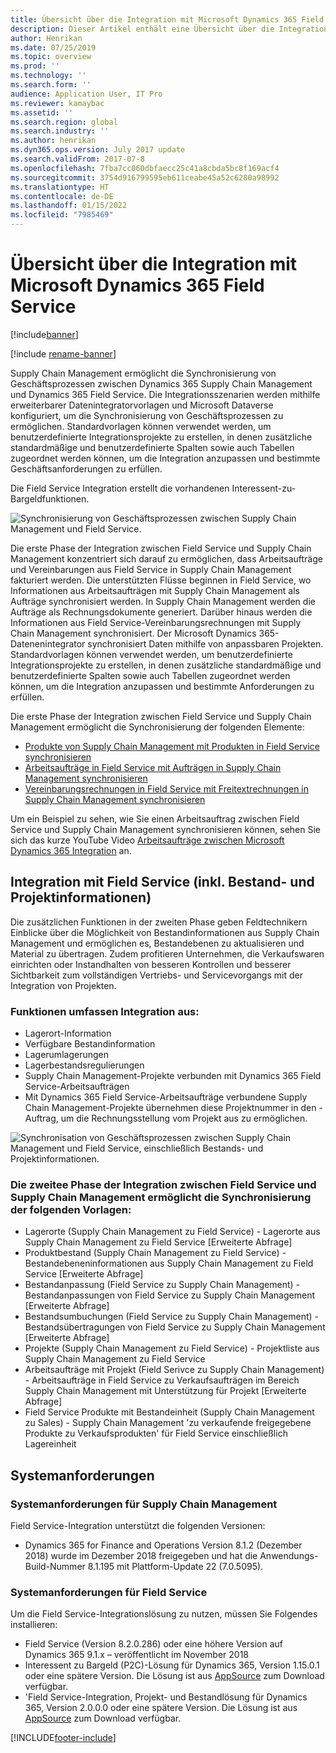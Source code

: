 ```yaml
---
title: Übersicht über die Integration mit Microsoft Dynamics 365 Field Service
description: Dieser Artikel enthält eine Übersicht über die Integration mit Microsoft Dynamics 365 Field Service
author: Henrikan
ms.date: 07/25/2019
ms.topic: overview
ms.prod: ''
ms.technology: ''
ms.search.form: ''
audience: Application User, IT Pro
ms.reviewer: kamaybac
ms.assetid: ''
ms.search.region: global
ms.search.industry: ''
ms.author: henrikan
ms.dyn365.ops.version: July 2017 update
ms.search.validFrom: 2017-07-8
ms.openlocfilehash: 7fba7cc060dbfaecc25c41a8cbda5bc8f169acf4
ms.sourcegitcommit: 3754d916799595eb611ceabe45a52c6280a98992
ms.translationtype: HT
ms.contentlocale: de-DE
ms.lasthandoff: 01/15/2022
ms.locfileid: "7985469"
---
```

# <a name="integration-with-microsoft-dynamics-365-field-service-overview"></a>Übersicht über die Integration mit Microsoft Dynamics 365 Field Service

[!include[banner](../includes/banner.md)]

[!include [rename-banner](~/includes/cc-data-platform-banner.md)]

Supply Chain Management ermöglicht die Synchronisierung von Geschäftsprozessen zwischen Dynamics 365 Supply Chain Management und Dynamics 365 Field Service. Die Integrationsszenarien werden mithilfe erweiterbarer Datenintegratorvorlagen und Microsoft Dataverse konfiguriert, um die Synchronisierung von Geschäftsprozessen zu ermöglichen.
Standardvorlagen können verwendet werden, um benutzerdefinierte Integrationsprojekte zu erstellen, in denen zusätzliche standardmäßige und benutzerdefinierte Spalten sowie auch Tabellen zugeordnet werden können, um die Integration anzupassen und bestimmte Geschäftsanforderungen zu erfüllen. 

Die Field Service Integration erstellt die vorhandenen Interessent-zu-Bargeldfunktionen.

![Synchronisierung von Geschäftsprozessen zwischen Supply Chain Management und Field Service.](./media/field-service-integration.png)

Die erste Phase der Integration zwischen Field Service und Supply Chain Management konzentriert sich darauf zu ermöglichen, dass Arbeitsaufträge und Vereinbarungen aus Field Service in Supply Chain Management fakturiert werden. Die unterstützten Flüsse beginnen in Field Service, wo Informationen aus Arbeitsaufträgen mit Supply Chain Management als Aufträge synchronisiert werden. In Supply Chain Management werden die Aufträge als Rechnungsdokumente generiert. Darüber hinaus werden die Informationen aus Field Service-Vereinbarungsrechnungen mit Supply Chain Management synchronisiert. Der Microsoft Dynamics 365-Datenenintegrator synchronisiert Daten mithilfe von anpassbaren Projekten. Standardvorlagen können verwendet werden, um benutzerdefinierte Integrationsprojekte zu erstellen, in denen zusätzliche standardmäßige und benutzerdefinierte Spalten sowie auch Tabellen zugeordnet werden können, um die Integration anzupassen und bestimmte Anforderungen zu erfüllen.

Die erste Phase der Integration zwischen Field Service und Supply Chain Management ermöglicht die Synchronisierung der folgenden Elemente:

- [Produkte von Supply Chain Management mit Produkten in Field Service synchronisieren](field-service-product.md)
- [Arbeitsaufträge in Field Service mit Aufträgen in Supply Chain Management synchronisieren](field-service-work-order.md)
- [Vereinbarungsrechnungen in Field Service mit Freitextrechnungen in Supply Chain Management synchronisieren](field-service-invoice.md)

Um ein Beispiel zu sehen, wie Sie einen Arbeitsauftrag zwischen Field Service und Supply Chain Management synchronisieren können, sehen Sie sich das kurze YouTube Video [Arbeitsaufträge zwischen Microsoft Dynamics 365 Integration](https://www.youtube.com/watch?v=46ylO7raZAo) an.

## <a name="integration-with-field-service-including-inventory-and-project-information"></a>Integration mit Field Service (inkl. Bestand- und Projektinformationen)

Die zusätzlichen Funktionen in der zweiten Phase geben Feldtechnikern Einblicke über die Möglichkeit von Bestandinformationen aus Supply Chain Management und ermöglichen es, Bestandebenen zu aktualisieren und Material zu übertragen. Zudem profitieren Unternehmen, die Verkaufswaren einrichten oder Instandhalten von besseren Kontrollen und besserer Sichtbarkeit zum vollständigen Vertriebs- und Servicevorgangs mit der Integration von Projekten.

### <a name="functionality-includes-integration-of"></a>Funktionen umfassen Integration aus:
- Lagerort-Information
- Verfügbare Bestandinformation
- Lagerumlagerungen
- Lagerbestandsregulierungen
- Supply Chain Management-Projekte verbunden mit Dynamics 365 Field Service-Arbeitsaufträgen
- Mit Dynamics 365 Field Service-Arbeitsaufträge verbundene Supply Chain Management-Projekte übernehmen diese Projektnummer in den -Auftrag, um die Rechnungsstellung vom Projekt aus zu ermöglichen. 

![Synchronisation von Geschäftsprozessen zwischen Supply Chain Management und Field Service, einschließlich Bestands- und Projektinformationen.](./media/FSv2overview.png)

### <a name="the-second-phase-of-the-integration-between-field-service-and-supply-chain-management-enables-synchronization-with-the-following-templates"></a>Die zweitee Phase der Integration zwischen Field Service und Supply Chain Management ermöglicht die Synchronisierung der folgenden Vorlagen:
- Lagerorte (Supply Chain Management zu Field Service) - Lagerorte aus Supply Chain Management zu Field Service [Erweiterte Abfrage] 
- Produktbestand (Supply Chain Management zu Field Service) - Bestandebeneninformationen aus Supply Chain Management zu Field Service [Erweiterte Abfrage] 
- Bestandanpassung (Field Service zu Supply Chain Management) - Bestandanpassungen von Field Service zu Supply Chain Management [Erweiterte Abfrage] 
- Bestandsumbuchungen (Field Service zu Supply Chain Management) - Bestandsübertragungen von Field Service zu Supply Chain Management [Erweiterte Abfrage] 
- Projekte (Supply Chain Management zu Field Service) - Projektliste aus Supply Chain Management zu Field Service 
- Arbeitsaufträge mit Projekt (Field Serivce zu Supply Chain Management) - Arbeitsaufträge in Field Service zu Verkaufsaufträgen im Bereich Supply Chain Management mit Unterstützung für Projekt [Erweiterte Abfrage] 
- Field Service Produkte mit Bestandeinheit (Supply Chain Management zu Sales) - Supply Chain Management 'zu verkaufende freigegebene Produkte zu Verkaufsprodukten' für Field Service einschließlich Lagereinheit 

## <a name="system-requirements"></a>Systemanforderungen

### <a name="system-requirements-for-supply-chain-management"></a>Systemanforderungen für Supply Chain Management
Field Service-Integration unterstützt die folgenden Versionen:

- Dynamics 365 for Finance and Operations Version 8.1.2 (Dezember 2018) wurde im Dezember 2018 freigegeben und hat die Anwendungs-Build-Nummer 8.1.195 mit Plattform-Update 22 (7.0.5095). 

### <a name="system-requirements-for-field-service"></a>Systemanforderungen für Field Service
Um die Field Service-Integrationslösung zu nutzen, müssen Sie Folgendes installieren:

- Field Service (Version 8.2.0.286) oder eine höhere Version auf Dynamics 365 9.1.x – veröffentlicht im November 2018
- Interessent zu Bargeld (P2C)-Lösung für Dynamics 365, Version 1.15.0.1 oder eine spätere Version. Die Lösung ist aus [AppSource](https://appsource.microsoft.com/product/dynamics-365/mscrm.c7a48b40-eed3-4d67-93ba-f2364281feb3) zum Download verfügbar.
- 'Field Service-Integration, Projekt- und Bestandlösung für Dynamics 365, Version 2.0.0.0 oder eine spätere Version. Die Lösung ist aus [AppSource](https://appsource.microsoft.com/product/dynamics-365/mscrm.p2cfieldserviceintegrationv2) zum Download verfügbar.


[!INCLUDE[footer-include](../../includes/footer-banner.md)]